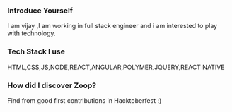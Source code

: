 ### Introduce Yourself
I am vijay ,I am working in full stack engineer and i am interested to play with technology.

### Tech Stack I use
HTML,CSS,JS,NODE,REACT,ANGULAR,POLYMER,JQUERY,REACT NATIVE

### How did I discover Zoop?
Find from good first contributions in Hacktoberfest :)
